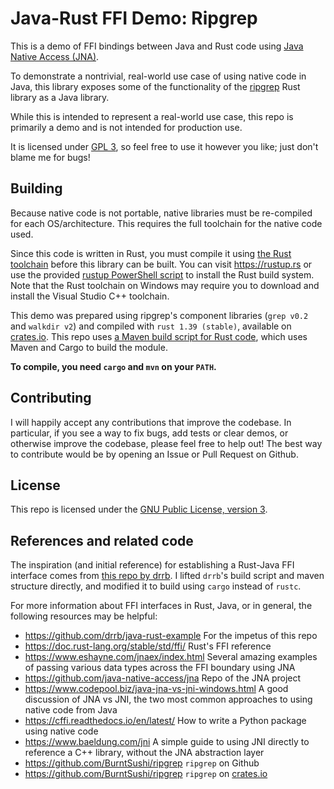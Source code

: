# Java-Rust FFI Demo: Ripgrep

This is a demo of FFI bindings between Java and Rust code using [Java Native Access (JNA)](https://github.com/java-native-access/jna).

To demonstrate a nontrivial, real-world use case of using native code in Java,
this library exposes some of the functionality of the [ripgrep](https://github.com/BurntSushi/ripgrep) Rust library as a Java library.

While this is intended to represent a real-world use case,
this repo is primarily a demo and is not intended for production use.

It is licensed under [GPL 3](https://www.gnu.org/licenses/gpl-3.0.en.html), so feel free to use it however you like; just don't blame me for bugs!

## Building
Because native code is not portable, native libraries must be re-compiled for each OS/architecture.
This requires the full toolchain for the native code used.

Since this code is written in Rust, you must compile it using [the Rust toolchain](https://rustup.rs/) before this library can be built.
You can visit https://rustup.rs or use the provided [rustup PowerShell script](src/build/scripts/rustup.ps1) to install the Rust build system.
Note that the Rust toolchain on Windows may require you to download and install the Visual Studio C++ toolchain.

This demo was prepared using ripgrep's component libraries (`grep v0.2` and `walkdir v2`) and compiled with `rust 1.39 (stable)`, available on [crates.io](https://crates.io).
This repo uses [a Maven build script for Rust code](src/build/java/com/github/drrb/javarust/build/CargoBuild.java),
which uses Maven and Cargo to build the module. 

**To compile, you need `cargo` and `mvn` on your `PATH`.**

## Contributing
I will happily accept any contributions that improve the codebase.
In particular, if you see a way to fix bugs, add tests or clear demos, or otherwise improve the codebase, please feel free to help out!
The best way to contribute would be by opening an Issue or Pull Request on Github.

## License
This repo is licensed under the [GNU Public License, version 3](https://www.gnu.org/licenses/gpl-3.0.en.html).

## References and related code
The inspiration (and initial reference) for establishing a Rust-Java FFI interface comes from [this repo by drrb](https://github.com/drrb/java-rust-example). I lifted `drrb`'s build script and maven structure directly, and modified it to build using `cargo` instead of `rustc`.

For more information about FFI interfaces in Rust, Java, or in general, the following resources  may be helpful:

- https://github.com/drrb/java-rust-example For the impetus of this repo
- https://doc.rust-lang.org/stable/std/ffi/ Rust's FFI reference
- https://www.eshayne.com/jnaex/index.html Several amazing examples of passing various data types across the FFI boundary using JNA
- https://github.com/java-native-access/jna Repo of the JNA project
- https://www.codepool.biz/java-jna-vs-jni-windows.html A good discussion of JNA vs JNI, the two most common approaches to using native code from Java
- https://cffi.readthedocs.io/en/latest/ How to write a Python package using native code
- https://www.baeldung.com/jni A simple guide to using JNI directly to reference a C++ library, without the JNA abstraction layer
- https://github.com/BurntSushi/ripgrep `ripgrep` on Github
- https://github.com/BurntSushi/ripgrep `ripgrep` on [crates.io](https://crates.io)